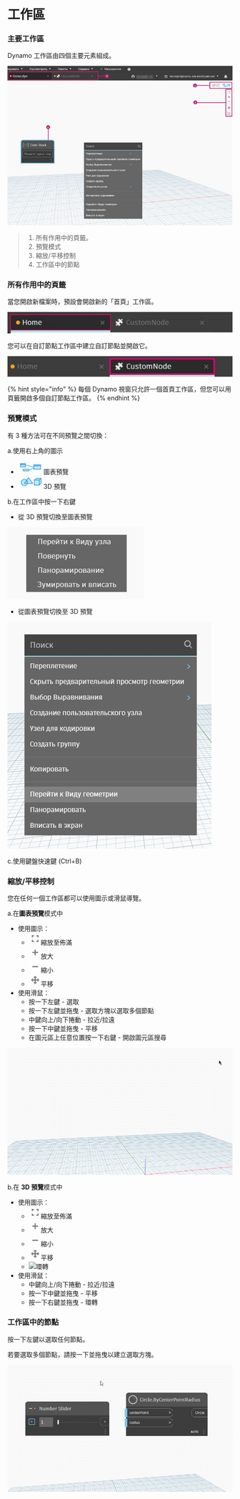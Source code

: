 # 工作區

### 主要工作區

Dynamo 工作區由四個主要元素組成。

![](./images/3-1/workspace-ui.jpg)

> 1. 所有作用中的頁籤。
> 2. 預覽模式
> 3. 縮放/平移控制
> 4. 工作區中的節點

### 所有作用中的頁籤

當您開啟新檔案時，預設會開啟新的「首頁」工作區。

![](./images/3-1/workspace-hometab.jpg)

您可以在自訂節點工作區中建立自訂節點並開啟它。

![](./images/3-1/workspace-customnodetab.jpg)

{% hint style="info" %} 
每個 Dynamo 視窗只允許一個首頁工作區，但您可以用頁籤開啟多個自訂節點工作區。 
{% endhint %}

### 預覽模式

有 3 種方法可在不同預覽之間切換：

a.使用右上角的圖示

* ![](./images/3-1/3-1-04Graphpreviewicon.jpg)圖表預覽
* ![](./images/3-1/3-1-053Dpreviewicon.jpg)3D 預覽

b.在工作區中按一下右鍵

* 從 3D 預覽切換至圖表預覽

![](./images/3-1/3-1-06rightclickswitchtographpreview.jpg)

* 從圖表預覽切換至 3D 預覽

![](./images/3-1/workspace-rightclickswitchtogeometry.jpg)

c.使用鍵盤快速鍵 (Ctrl+B)

### 縮放/平移控制

您在任何一個工作區都可以使用圖示或滑鼠導覽。

a.在**圖表預覽**模式中

* 使用圖示：
  * ![](./images/3-1/3-1-08graphpreviewzoomtofitpsd.jpg)縮放至佈滿
  * ![](./images/3-1/3-1-09graphpreviewzoomin.jpg)放大
  * ![](./images/3-1/3-1-10graphpreviewzoomout.jpg)縮小
  * ![](./images/3-1/3-1-11graphpreviewpan.jpg)平移
* 使用滑鼠：
  * 按一下左鍵 - 選取
  * 按一下左鍵並拖曳 - 選取方塊以選取多個節點
  * 中鍵向上/向下捲動 - 拉近/拉遠
  * 按一下中鍵並拖曳 - 平移
  * 在圖元區上任意位置按一下右鍵 - 開啟圖元區搜尋

![](./images/3-1/workspace-incanvassearch.gif)

b.在 **3D 預覽**模式中

* 使用圖示：
  * ![](./images/3-1/3-1-08graphpreviewzoomtofitpsd.jpg)縮放至佈滿
  * ![](./images/3-1/3-1-09graphpreviewzoomin.jpg)放大
  * ![](./images/3-1/3-1-10graphpreviewzoomout.jpg)縮小
  * ![](./images/3-1/3-1-11graphpreviewpan.jpg)平移
  * ![](./images/3-1/3-1-133Dprevieworbit.jpg)環轉
* 使用滑鼠：
  * 中鍵向上/向下捲動 - 拉近/拉遠
  * 按一下中鍵並拖曳 - 平移
  * 按一下右鍵並拖曳 - 環轉

### 工作區中的節點

按一下左鍵以選取任何節點。

若要選取多個節點，請按一下並拖曳以建立選取方塊。

![](./images/3-1/workspace-selectionbox.gif)
